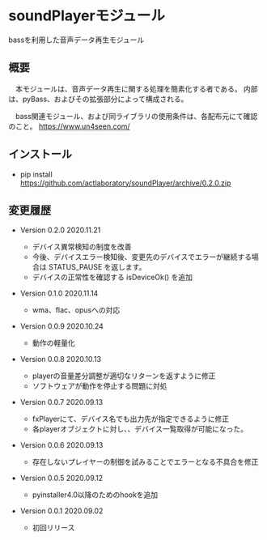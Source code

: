# soundPlayerモジュール

bassを利用した音声データ再生モジュール


## 概要

　本モジュールは、音声データ再生に関する処理を簡素化する者である。
内部は、pyBass、およびその拡張部分によって構成される。

　bass関連モジュール、および同ライブラリの使用条件は、各配布元にて確認のこと。
https://www.un4seen.com/


## インストール

- pip install https://github.com/actlaboratory/soundPlayer/archive/0.2.0.zip


## 変更履歴

- Version 0.2.0 2020.11.21
	- デバイス異常検知の制度を改善
	- 今後、デバイスエラー検知後、変更先のデバイスでエラーが継続する場合は STATUS_PAUSE を返します。
	- デバイスの正常性を確認する isDeviceOk() を追加

- Version 0.1.0 2020.11.14
	- wma、flac、opusへの対応

- Version 0.0.9 2020.10.24
	- 動作の軽量化

- Version 0.0.8 2020.10.13
	- playerの音量差分調整が適切なリターンを返すように修正
	- ソフトウェアが動作を停止する問題に対処

- Version 0.0.7 2020.09.13
	- fxPlayerにて、デバイス名でも出力先が指定できるように修正
	- 各playerオブジェクトに対し、、デバイス一覧取得が可能になった。

- Version 0.0.6 2020.09.13
	- 存在しないプレイヤーの制御を試みることでエラーとなる不具合を修正

- Version 0.0.5 2020.09.12
	- pyinstaller4.0以降のためのhookを追加

- Version 0.0.1 2020.09.02
	- 初回リリース
